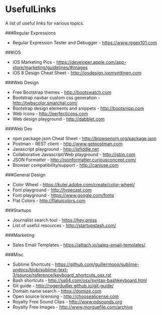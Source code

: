 # UsefulLinks
A list of useful links for various topics.

###Regular Expressions
* Regular Expression Tester and Debugger - https://www.regex101.com

###iOS
* iOS Marketing Pics - https://developer.apple.com/app-store/marketing/guidelines/#images 
* iOS 8 Design Cheat Sheet - http://iosdesign.ivomynttinen.com 

###Web Design
* Free Bootstrap themes - http://bootswatch.com
* Bootstrap navbar custom css generation - http://twbscolor.smarchal.com/
* Bootstrap design elements and snippets - http://bootsnipp.com
* Web Icons - http://perfecticons.com
* Web design playground - http://dabblet.com

###Web Dev
* npm package.json Cheat Sheet - http://browsenpm.org/package.json
* Postman - REST client - http://www.getpostman.com
* Javascript playground - http://jsfiddle.net
* Collaborative Javascript/Web playground - http://jsbin.com
* JSON Formatter - http://jsonformatter.curiousconcept.com/
* Browser compatibility/support - http://caniuse.com

###General Design
* Color Wheel - https://kuler.adobe.com/create/color-wheel/
* Font playground - http://typecast.com
* Font playground - https://www.google.com/fonts
* Flat Colors - http://flatuicolors.com 

###Startups
* Journalist search tool - https://hey.press
* List of useful resources - http://startupstash.com/

###Marketing
* Sales Email Templates - https://attach.io/sales-email-templates/

###Misc
* Sublime Shortcuts - https://github.com/guillermooo/sublime-undocs/blob/sublime-text-3/source/reference/keyboard_shortcuts_osx.rst
* Bash shortcuts - http://ss64.com/osx/syntax-bashkeyboard.html
* Git guide - http://rogerdudler.github.io/git-guide/
* Domain name search - https://domize.com
* Open source licensing - http://choosealicense.com
* Royalty Free Sound Clips - http://www.pdsounds.org
* Royalty Free Images - http://www.morguefile.com/archive
